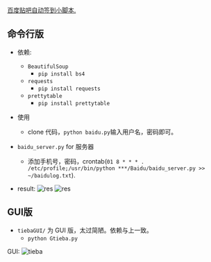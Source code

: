 [百度贴吧自动签到小脚本.](https://xiahei.github.io/2016/06/18/baidu-tieba/)

## 命令行版
- 依赖:
    - `BeautifulSoup`
        - `pip install bs4`
    - `requests`
        - `pip install requests`
    - `prettytable`
        - `pip install prettytable`

- 使用
    - clone 代码，`python baidu.py`输入用户名，密码即可。

- `baidu_server.py` for 服务器
    - 添加手机号，密码，crontab(`01 8 * * * . /etc/profile;/usr/bin/python ***/Baidu/baidu_server.py >> ~/baidulog.txt`).

- result:
![res](http://ww4.sinaimg.cn/large/005NaGmtjw1f4yn4wrnxqj30yl08zaef.jpg)
![res](http://ww2.sinaimg.cn/large/005NaGmtjw1f4yn4j1um9j30p007h0w5.jpg)

## GUI版
- `tiebaGUI/` 为 GUI 版，太过简陋。依赖与上一致。
    - `python Gtieba.py`

GUI:
![tieba](http://ww3.sinaimg.cn/large/005NaGmtjw1f4ymy4xytbj30cn0k8tf1.jpg)
